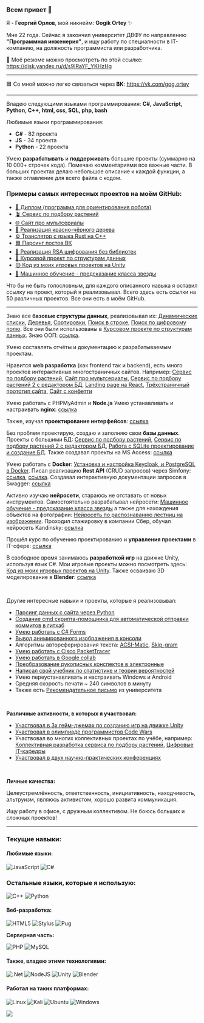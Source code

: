 ### Всем привет 👋

Я - **Георгий Орлов**, мой никнейм: **Gogik Ortey** ✨ 

Мне 22 года. Сейчас я закончил университет ДВФУ по направлению **"Программная инженерия"**, и ищу работу по специалности в IT-компанию, на должность программиста или разработчика.


📑 Моё резюме можно просмотреть по этой ссылке: https://disk.yandex.ru/d/s9IRaYF_YKHzHg

---

🟦 Со мной можно легко связаться через **ВК**: https://vk.com/gog.ortey

---

Владею следующими языками программирования: **C#, JavaScript, Python, С++, html, css, SQL, php, bash**

Любимые языки программирования:

- **C#** - 82 проекта
- **JS** - 34 проекта
- **Python** - 22 проекта

Умею **разрабатывать** и **поддерживать** большие проекты (суммарно на 10 000+ строчек кода). Помечаю комментариями все важные части. В больших проектах делаю небольшое описание к каждой функции, а также оглавление для всего файла с кодом. 

### Примеры самых интересных проектов на моём GitHub:

* [📗 Диплом (программа для ориентирования робота)](https://github.com/GogikOrtey/DiplomProject2024)
* [🪴 Сервис по подбору растений](https://github.com/GogikOrtey/PRIS_Project_Main)
* [🌐 Сайт про мультсериалы](https://github.com/GogikOrtey/MySite_Lab_Web_University_2023)
* [🌳 Реализация красно-чёрного дерева](https://github.com/GogikOrtey/Trees_University_labs)
* [⚙️ Транслятор с языка Rust на C++](https://github.com/GogikOrtey/Translator-from-Rust-to-C-plus-plus)
* [🟦 Парсинг постов ВК](https://github.com/GogikOrtey/Parsing_VK_Posts)
* [🔑 Реализация RSA шифрования без библиотек](https://github.com/GogikOrtey/RSA-Encryption)
* [📑 Курсовой проект по структурам данных](https://github.com/GogikOrtey/Course_work_for_algorithms_University_labs)
* [🟡 Код из моих игровых проектов на Unity](https://github.com/GogikOrtey/UnityScripts)
* [🌌 Машинное обучение - предсказание класса звезды](https://github.com/GogikOrtey/AI_learning_Stars_Prediction)

Что бы не быть голословным, для каждого описанного навыка я оставил ссылку на проект, который я реализовывал. Всего здесь есть ссылки на 50 различных проектов. Все они есть в моём GitHub.

---

Знаю все **базовые структуры данных**, реализовывал их: [Динамические списки](https://github.com/GogikOrtey/Multiple_lists_University_labs), [Деревья](https://github.com/GogikOrtey/Trees_University_labs), [Сортировки](https://github.com/GogikOrtey/Sorting_University_labs), [Поиск в строке](https://github.com/GogikOrtey/Digital_field_search_University_labs), [Поиск по цифровому полю](https://github.com/GogikOrtey/Digital_field_2_search_University_labs). Все они были использованы в [Курсовом проекте по структурам данных](https://github.com/GogikOrtey/Course_work_for_algorithms_University_labs). Знаю ООП: [ссылка](https://github.com/GogikOrtey/OOP_University_Labs).

Умею составлять отчёты и документацию к разрабатываемым проектам.

Нравится **web разработка** (как frontend так и backend), есть много проектов интерактивных многостраничных сайтов. Например: [Сервис по подбору растений](https://github.com/GogikOrtey/PRIS_Project_Main), [Сайт про мультсериалы](https://github.com/GogikOrtey/MySite_Lab_Web_University_2023), [Сервис по подбору растений 2 с редактором БД](https://github.com/GogikOrtey/MITIPS_Progect_02), [Landing page на React](https://github.com/GogikOrtey/React-Site_2023), [Трёхстраничный прототип сайта](https://vk.com/wall-228455915_3), [Сайт с конфетти](https://github.com/GogikOrtey/Confetti_Site)

Умею работать с PHPMyAdmin и **Node.js**
Умею устанавливать и настраивать **nginx**: [ссылка](https://vk.com/wall-228455915_6)

Также, изучал **проектирование интерфейсов**: [ссылка](https://vk.com/wall-228455915_8)

Без проблем проектирую, создаю и заполняю свои **базы данных**. Проекты с большими БД: [Сервис по подбору растений](https://github.com/GogikOrtey/PRIS_Project_Main),  [Сервис по подбору растений 2 с редактором БД](https://github.com/GogikOrtey/MITIPS_Progect_02), [Работа с SQLite проектирование и создание БД](https://github.com/GogikOrtey/CIT-Laba-1). Также создавал проекты на MS Access: [ссылка](https://github.com/GogikOrtey/DB_Conf_University_project)

Умею работать с **Docker**: [Установка и настройка Keycloak, и PostgreSQL в Docker](https://github.com/GogikOrtey/SIT-Laba-3-Keycloak). Писал реализацию **Rest API** (CRUD запросов) через Simfony: [ссылка](https://github.com/GogikOrtey/CIT-Laba-4), [ссылка](https://github.com/GogikOrtey/CIT-Laba-5). Создавал интерактивную документации запросов в Swagger: [ссылка](https://github.com/GogikOrtey/CIT-Laba-6)

Активно изучаю **нейросети**, стараюсь не отставать от новых инструментов. Самостоятельно разрабатывал нейросети: [Машинное обучение - предсказание класса звезды](https://github.com/GogikOrtey/AI_learning_Stars_Prediction) а также для нахождения объектов на фотографии: [Нейросеть по распознаванию лестниц на изображении](https://github.com/GogikOrtey/Stairs_AI_Compliting_2). Проходил стажировку в компании Сбер, обучал нейросеть Kandinsky: [ссылка](https://vk.com/wall-228455915_5)

Прошёл курс по обучению проектированию и **управления проектами** в IT-сфере: [ссылка](https://vk.com/wall-228455915_16)

В свободное время занимаюсь **разработкой игр** на движке Unity, используя язык C#. Мои игровые проекты можно посмотреть здесь: [Код из моих игровых проектов на Unity](https://github.com/GogikOrtey/UnityScripts). Также осваиваю 3D моделирование в **Blender**: [ссылка](https://vk.com/wall-228455915_9)

<br>

Другие интересные навыки и проекты, которые я реализовывал:

* [Парсинг данных с сайта через Python](https://github.com/GogikOrtey/Parsing-Sites)
* [Создание cmd скрипта-помощника для автоматической отправки коммитов в гитхаб](https://github.com/GogikOrtey/Git-Commit)
* [Умею работать c C# Forms](https://github.com/GogikOrtey/Course_work_for_algorithms_University_labs)
* [Вывод анимированного изображения в консоли](https://github.com/GogikOrtey/TextImage_Generation_inConsole)
* Алгоритмы автореферирования текста: [ACSI-Matic](https://github.com/GogikOrtey/Autoreferat-text-ACSI-Matic), [Skip-gram](https://github.com/GogikOrtey/Autoreferat-text-Skip-gram)
* [Умею работать с Cisco PacketTracer](https://github.com/GogikOrtey/Labs_for_Cisco_PacketTracer)
* [Умею работать в Google collab](https://github.com/GogikOrtey/AI_learning_Stars_Prediction)
* [Преобразование рукописных конспектов в электронные](https://github.com/GogikOrtey/Lect_Natural_Lang)
* [Написал свой учебник по статистике и теории вероятностей](https://vk.com/wall-228455915_13)
* Умею переустанавливать и настраивать Windows и Android
* Средняя скорость печати ~ 240 символов в минуту
* Также есть [Рекомендательное письмо](https://disk.yandex.ru/i/eRBxg6uUbBIgpA) из университета

<br>

**Различные активности, в которых я участвовал:**

* [Участвовал в 3х гейм-джемах по созданию игр на движке Unity](https://vk.com/wall-228455915_14)
* [Участвовал в олимпиаде программистов Code Wars](https://github.com/GogikOrtey/CodeWork_Challenge_2022)
* Участвовал во многих коллективных проектах по учёбе, например: [Коллективная разработка сервиса по подбору растений](https://github.com/GogikOrtey/PRIS_Project), [Цифровые IT-кафедры](https://vk.com/wall-228455915_16)
* [Участвовал в двух научно-практических конференциях](https://vk.com/wall-228455915_15)

<br>

**Личные качества:**

Целеустремлённость, ответственность, инициативность, находчивость, альтруизм, являюсь активистом, хорошо развита коммуникация.

Ищу работу в офисе, с дружным коллективом. Не боюсь больших и сложных проектов!

---


### Текущие навыки:

#### Любимые языки:

![JavaScript](https://img.shields.io/badge/javascript-%23323330.svg?style=for-the-badge&logo=javascript&logoColor=%23F7DF1E) ![C#](https://img.shields.io/badge/c%23-%23239120.svg?style=for-the-badge&logo=c-sharp&logoColor=white) 

### Остальные языки, которые я использую:

![C++](https://img.shields.io/badge/c++-%2300599C.svg?style=for-the-badge&logo=c%2B%2B&logoColor=white) ![Python](https://img.shields.io/badge/python-3670A0?style=for-the-badge&logo=python&logoColor=ffdd54) 



#### Веб-разработка:

![HTML5](https://img.shields.io/badge/html5-%23E34F26.svg?style=for-the-badge&logo=html5&logoColor=white) ![Stylus](https://img.shields.io/badge/stylus-%23ff6347.svg?style=for-the-badge&logo=stylus&logoColor=white) ![Pug](https://img.shields.io/badge/Pug-FFF?style=for-the-badge&logo=pug&logoColor=A86454)

**Серверная часть:**

![PHP](https://img.shields.io/badge/php-%23777BB4.svg?style=for-the-badge&logo=php&logoColor=white) ![MySQL](https://img.shields.io/badge/mysql-%2300f.svg?style=for-the-badge&logo=mysql&logoColor=white)

#### Также, владею этими технологиями:

![.Net](https://img.shields.io/badge/.NET-5C2D91?style=for-the-badge&logo=.net&logoColor=white) ![NodeJS](https://img.shields.io/badge/node.js-6DA55F?style=for-the-badge&logo=node.js&logoColor=white) ![Unity](https://img.shields.io/badge/unity-%23000000.svg?style=for-the-badge&logo=unity&logoColor=white) ![Blender](https://img.shields.io/badge/blender-%23F5792A.svg?style=for-the-badge&logo=blender&logoColor=white) 

#### Работал на таких платформах:

 ![Linux](https://img.shields.io/badge/Linux-FCC624?style=for-the-badge&logo=linux&logoColor=black) ![Kali](https://img.shields.io/badge/Kali-268BEE?style=for-the-badge&logo=kalilinux&logoColor=white) ![Ubuntu](https://img.shields.io/badge/Ubuntu-E95420?style=for-the-badge&logo=ubuntu&logoColor=white) ![Windows](https://img.shields.io/badge/Windows-0078D6?style=for-the-badge&logo=windows&logoColor=white) 



![](https://komarev.com/ghpvc/?username=GogikOrtey)

